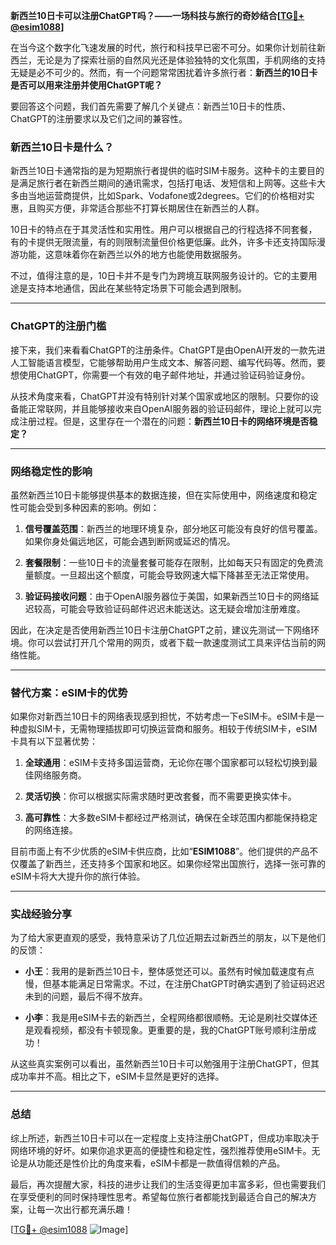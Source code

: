**新西兰10日卡可以注册ChatGPT吗？——一场科技与旅行的奇妙结合[[TG💪+ @esim1088](https://t.me/s/esim1088)]**

在当今这个数字化飞速发展的时代，旅行和科技早已密不可分。如果你计划前往新西兰，无论是为了探索壮丽的自然风光还是体验独特的文化氛围，手机网络的支持无疑是必不可少的。然而，有一个问题常常困扰着许多旅行者：**新西兰的10日卡是否可以用来注册并使用ChatGPT呢？**

要回答这个问题，我们首先需要了解几个关键点：新西兰10日卡的性质、ChatGPT的注册要求以及它们之间的兼容性。

### 新西兰10日卡是什么？

新西兰10日卡通常指的是为短期旅行者提供的临时SIM卡服务。这种卡的主要目的是满足旅行者在新西兰期间的通讯需求，包括打电话、发短信和上网等。这些卡大多由当地运营商提供，比如Spark、Vodafone或2degrees。它们的价格相对实惠，且购买方便，非常适合那些不打算长期居住在新西兰的人群。

10日卡的特点在于其灵活性和实用性。用户可以根据自己的行程选择不同套餐，有的卡提供无限流量，有的则限制流量但价格更低廉。此外，许多卡还支持国际漫游功能，这意味着你在新西兰以外的地方也能使用数据服务。

不过，值得注意的是，10日卡并不是专门为跨境互联网服务设计的。它的主要用途是支持本地通信，因此在某些特定场景下可能会遇到限制。

---

### ChatGPT的注册门槛

接下来，我们来看看ChatGPT的注册条件。ChatGPT是由OpenAI开发的一款先进人工智能语言模型，它能够帮助用户生成文本、解答问题、编写代码等。然而，要想使用ChatGPT，你需要一个有效的电子邮件地址，并通过验证码验证身份。

从技术角度来看，ChatGPT并没有特别针对某个国家或地区的限制。只要你的设备能正常联网，并且能够接收来自OpenAI服务器的验证码邮件，理论上就可以完成注册过程。但是，这里存在一个潜在的问题：**新西兰10日卡的网络环境是否稳定？**

---

### 网络稳定性的影响

虽然新西兰10日卡能够提供基本的数据连接，但在实际使用中，网络速度和稳定性可能会受到多种因素的影响。例如：

1. **信号覆盖范围**：新西兰的地理环境复杂，部分地区可能没有良好的信号覆盖。如果你身处偏远地区，可能会遇到断网或延迟的情况。
   
2. **套餐限制**：一些10日卡的流量套餐可能存在限制，比如每天只有固定的免费流量额度。一旦超出这个额度，可能会导致网速大幅下降甚至无法正常使用。

3. **验证码接收问题**：由于OpenAI服务器位于美国，如果新西兰10日卡的网络延迟较高，可能会导致验证码邮件迟迟未能送达。这无疑会增加注册难度。

因此，在决定是否使用新西兰10日卡注册ChatGPT之前，建议先测试一下网络环境。你可以尝试打开几个常用的网页，或者下载一款速度测试工具来评估当前的网络性能。

---

### 替代方案：eSIM卡的优势

如果你对新西兰10日卡的网络表现感到担忧，不妨考虑一下eSIM卡。eSIM卡是一种虚拟SIM卡，无需物理插拔即可切换运营商和服务。相较于传统SIM卡，eSIM卡具有以下显著优势：

1. **全球通用**：eSIM卡支持多国运营商，无论你在哪个国家都可以轻松切换到最佳网络服务商。
   
2. **灵活切换**：你可以根据实际需求随时更改套餐，而不需要更换实体卡。

3. **高可靠性**：大多数eSIM卡都经过严格测试，确保在全球范围内都能保持稳定的网络连接。

目前市面上有不少优质的eSIM卡供应商，比如“**ESIM1088**”。他们提供的产品不仅覆盖了新西兰，还支持多个国家和地区。如果你经常出国旅行，选择一张可靠的eSIM卡将大大提升你的旅行体验。

---

### 实战经验分享

为了给大家更直观的感受，我特意采访了几位近期去过新西兰的朋友，以下是他们的反馈：

- **小王**：我用的是新西兰10日卡，整体感觉还可以。虽然有时候加载速度有点慢，但基本能满足日常需求。不过，在注册ChatGPT时确实遇到了验证码迟迟未到的问题，最后不得不放弃。
  
- **小李**：我是用eSIM卡去的新西兰，全程网络都很顺畅。无论是刷社交媒体还是观看视频，都没有卡顿现象。更重要的是，我的ChatGPT账号顺利注册成功！

从这些真实案例可以看出，虽然新西兰10日卡可以勉强用于注册ChatGPT，但其成功率并不高。相比之下，eSIM卡显然是更好的选择。

---

### 总结

综上所述，新西兰10日卡可以在一定程度上支持注册ChatGPT，但成功率取决于网络环境的好坏。如果你追求更高的便捷性和稳定性，强烈推荐使用eSIM卡。无论是从功能还是性价比的角度来看，eSIM卡都是一款值得信赖的产品。

最后，再次提醒大家，科技的进步让我们的生活变得更加丰富多彩，但也需要我们在享受便利的同时保持理性思考。希望每位旅行者都能找到最适合自己的解决方案，让每一次出行都充满乐趣！

[[TG💪+ @esim1088](https://t.me/s/esim1088) ![Image](https://i.postimg.cc/4NQfJmqS/Snipaste-2025-05-13-00-14-12.png)]